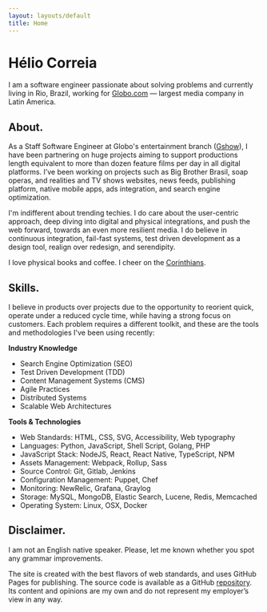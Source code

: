 ```yaml
---
layout: layouts/default
title: Home
---
```


# Hélio Correia

I am a software engineer passionate about solving problems and currently living in Rio, Brazil, working for [Globo.com](https://www.globo.com) — largest media company in Latin America.

## About.

As a Staff Software Engineer at Globo's entertainment branch ([Gshow](https://gshow.globo.com/)), I have been partnering on huge projects aiming to support productions length equivalent to more than dozen feature films per day in all digital platforms. I’ve been working on projects such as Big Brother Brasil, soap operas, and realities and TV shows websites, news feeds, publishing platform, native mobile apps, ads integration, and search engine optimization.

I'm indifferent about trending techies. I do care about the user-centric approach, deep diving into digital and physical integrations, and push the web forward, towards an even more resilient media. I do believe in continuous integration, fail-fast systems, test driven development as a design tool, realign over redesign, and serendipity.

I love physical books and coffee. I cheer on the [Corinthians](https://en.wikipedia.org/wiki/Sport_Club_Corinthians_Paulista).

## Skills.

I believe in products over projects due to the opportunity to reorient quick, operate under a reduced cycle time, while having a strong focus on customers. Each problem requires a different toolkit, and these are the tools and methodologies I've been using recently:

__Industry Knowledge__

* Search Engine Optimization (SEO)
* Test Driven Development (TDD)
* Content Management Systems (CMS)
* Agile Practices
* Distributed Systems
* Scalable Web Architectures

__Tools & Technologies__

* Web Standards: HTML, CSS, SVG, Accessibility, Web typography
* Languages: Python, JavaScript, Shell Script, Golang, PHP
* JavaScript Stack: NodeJS, React, React Native, TypeScript, NPM
* Assets Management: Webpack, Rollup, Sass
* Source Control: Git, Gitlab, Jenkins
* Configuration Management: Puppet, Chef
* Monitoring: NewRelic, Grafana, Graylog
* Storage: MySQL, MongoDB, Elastic Search, Lucene, Redis, Memcached
* Operating System: Linux, OSX, Docker

## Disclaimer.

I am not an English native speaker. Please, let me known whether you spot any grammar improvements.

The site is created with the best flavors of web standards, and uses GitHub Pages for publishing. The source code is available as a GitHub [repository](https://github.com/heliocorreia/heliocorreia.com). Its content and opinions are my own and do not represent my employer’s view in any way.

